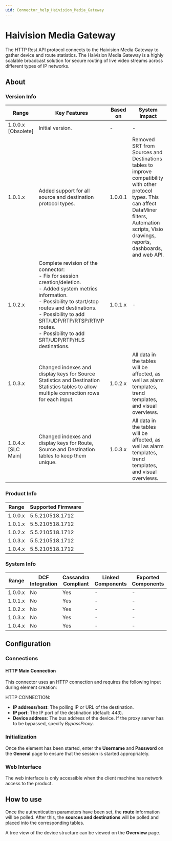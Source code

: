 ```yaml
---
uid: Connector_help_Haivision_Media_Gateway
---
```


# Haivision Media Gateway

The HTTP Rest API protocol connects to the Haivision Media Gateway to gather device and route statistics. The Haivision Media Gateway is a highly scalable broadcast solution for secure routing of live video streams across different types of IP networks.

## About

### Version Info

| Range | Key Features | Based on | System Impact |
|--|--|--|--|
| 1.0.0.x [Obsolete] | Initial version. | - | - |
| 1.0.1.x | Added support for all source and destination protocol types. | 1.0.0.1 | Removed SRT from Sources and Destinations tables to improve compatibility with other protocol types. This can affect DataMiner filters, Automation scripts, Visio drawings, reports, dashboards, and web API. |
| 1.0.2.x | Complete revision of the connector: <br>- Fix for session creation/deletion. <br>- Added system metrics information. <br>- Possibility to start/stop routes and destinations. <br>- Possibility to add SRT/UDP/RTP/RTSP/RTMP routes. <br>- Possibility to add SRT/UDP/RTP/HLS destinations. | 1.0.1.x | - |
| 1.0.3.x | Changed indexes and display keys for Source Statistics and Destination Statistics tables to allow multiple connection rows for each input. | 1.0.2.x | All data in the tables will be affected, as well as alarm templates, trend templates, and visual overviews. |
| 1.0.4.x [SLC Main] | Changed indexes and display keys for Route, Source and Destination tables to keep them unique. | 1.0.3.x | All data in the tables will be affected, as well as alarm templates, trend templates, and visual overviews. |

### Product Info

| Range     | Supported Firmware     |
|-----------|------------------------|
| 1.0.0.x   | 5.5.210518.1712        |
| 1.0.1.x   | 5.5.210518.1712        |
| 1.0.2.x   | 5.5.210518.1712        |
| 1.0.3.x   | 5.5.210518.1712        |
| 1.0.4.x   | 5.5.210518.1712        |

### System Info

| Range     | DCF Integration     | Cassandra Compliant     | Linked Components     | Exported Components     |
|-----------|---------------------|-------------------------|-----------------------|-------------------------|
| 1.0.0.x   | No                  | Yes                     | -                     | -                       |
| 1.0.1.x   | No                  | Yes                     | -                     | -                       |
| 1.0.2.x   | No                  | Yes                     | -                     | -                       |
| 1.0.3.x   | No                  | Yes                     | -                     | -                       |
| 1.0.4.x   | No                  | Yes                     | -                     | -                       |

## Configuration

### Connections

#### HTTP Main Connection

This connector uses an HTTP connection and requires the following input during element creation:

HTTP CONNECTION:

- **IP address/host**: The polling IP or URL of the destination.
- **IP port**: The IP port of the destination (default: *443*).
- **Device address**: The bus address of the device. If the proxy server has to be bypassed, specify *BypassProxy*.

### Initialization

Once the element has been started, enter the **Username** and **Password** on the **General** page to ensure that the session is started appropriately.

### Web Interface

The web interface is only accessible when the client machine has network access to the product.

## How to use

Once the authentication parameters have been set, the **route** information will be polled. After this, the **sources and destinations** will be polled and placed into the corresponding tables.

A tree view of the device structure can be viewed on the **Overview** page.
